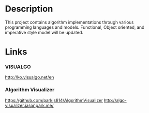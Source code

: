 # Description
This project contains algorithm implementations through various programming languages and models. Functional, Object oriented, and imperative style model will be updated.

# Links
### VISUALGO
http://ko.visualgo.net/en
### Algorithm Visualizer
https://github.com/parkjs814/AlgorithmVisualizer
http://algo-visualizer.jasonpark.me/

